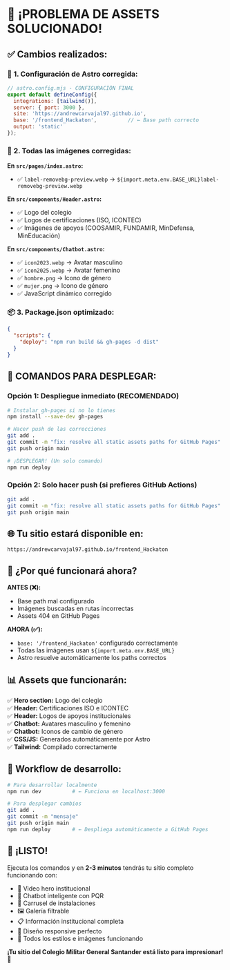 # 🎉 ¡PROBLEMA DE ASSETS SOLUCIONADO!

## ✅ Cambios realizados:

### 🔧 **1. Configuración de Astro corregida:**
```javascript
// astro.config.mjs - CONFIGURACIÓN FINAL
export default defineConfig({
  integrations: [tailwind()],
  server: { port: 3000 },
  site: 'https://andrewcarvajal97.github.io',
  base: '/frontend_Hackaton',          // ← Base path correcto
  output: 'static'
});
```

### 📸 **2. Todas las imágenes corregidas:**

**En `src/pages/index.astro`:**
- ✅ `label-removebg-preview.webp` → `${import.meta.env.BASE_URL}label-removebg-preview.webp`

**En `src/components/Header.astro`:**
- ✅ Logo del colegio
- ✅ Logos de certificaciones (ISO, ICONTEC)
- ✅ Imágenes de apoyos (COOSAMIR, FUNDAMIR, MinDefensa, MinEducación)

**En `src/components/Chatbot.astro`:**
- ✅ `icon2023.webp` → Avatar masculino 
- ✅ `icon2025.webp` → Avatar femenino
- ✅ `hombre.png` → Icono de género
- ✅ `mujer.png` → Icono de género
- ✅ JavaScript dinámico corregido

### 📦 **3. Package.json optimizado:**
```json
{
  "scripts": {
    "deploy": "npm run build && gh-pages -d dist"
  }
}
```

## 🚀 COMANDOS PARA DESPLEGAR:

### **Opción 1: Despliegue inmediato (RECOMENDADO)**
```bash
# Instalar gh-pages si no lo tienes
npm install --save-dev gh-pages

# Hacer push de las correcciones
git add .
git commit -m "fix: resolve all static assets paths for GitHub Pages"
git push origin main

# ¡DESPLEGAR! (Un solo comando)
npm run deploy
```

### **Opción 2: Solo hacer push (si prefieres GitHub Actions)**
```bash
git add .
git commit -m "fix: resolve all static assets paths for GitHub Pages"  
git push origin main
```

## 🌐 **Tu sitio estará disponible en:**
```
https://andrewcarvajal97.github.io/frontend_Hackaton
```

## 🎯 **¿Por qué funcionará ahora?**

**ANTES (❌):**
- Base path mal configurado
- Imágenes buscadas en rutas incorrectas
- Assets 404 en GitHub Pages

**AHORA (✅):**
- `base: '/frontend_Hackaton'` configurado correctamente
- Todas las imágenes usan `${import.meta.env.BASE_URL}`
- Astro resuelve automáticamente los paths correctos

## 📊 **Assets que funcionarán:**

✅ **Hero section:** Logo del colegio  
✅ **Header:** Certificaciones ISO e ICONTEC  
✅ **Header:** Logos de apoyos institucionales  
✅ **Chatbot:** Avatares masculino y femenino  
✅ **Chatbot:** Iconos de cambio de género  
✅ **CSS/JS:** Generados automáticamente por Astro  
✅ **Tailwind:** Compilado correctamente  

## 🔄 **Workflow de desarrollo:**

```bash
# Para desarrollar localmente
npm run dev          # ← Funciona en localhost:3000

# Para desplegar cambios
git add .
git commit -m "mensaje"
git push origin main
npm run deploy       # ← Despliega automáticamente a GitHub Pages
```

## 🎉 **¡LISTO!**

Ejecuta los comandos y en **2-3 minutos** tendrás tu sitio completo funcionando con:

- 🎥 Video hero institucional
- 🤖 Chatbot inteligente con PQR
- 🎠 Carrusel de instalaciones  
- 🖼️ Galería filtrable
- 📋 Información institucional completa
- 📱 Diseño responsive perfecto
- 🎨 Todos los estilos e imágenes funcionando

**¡Tu sitio del Colegio Militar General Santander está listo para impresionar! 🚀**
